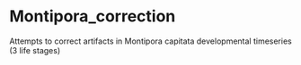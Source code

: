 # Montipora_correction
Attempts to correct artifacts in Montipora capitata developmental timeseries (3 life stages)
